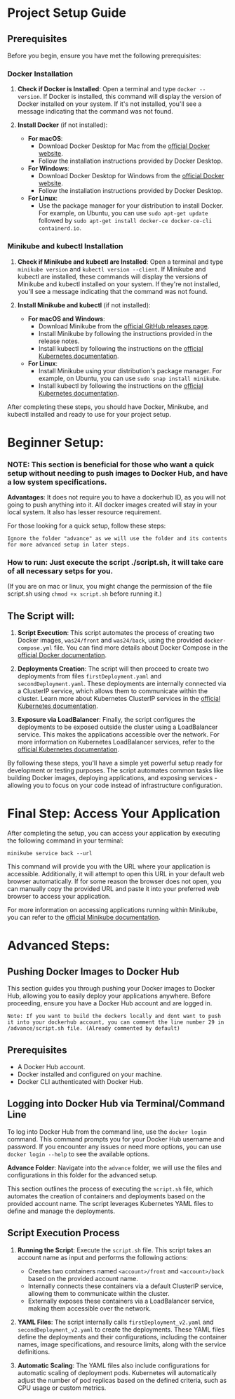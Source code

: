 # Project Setup Guide

## Prerequisites

Before you begin, ensure you have met the following prerequisites:

### Docker Installation

1. **Check if Docker is Installed**: Open a terminal and type `docker --version`. If Docker is installed, this command will display the version of Docker installed on your system. If it's not installed, you'll see a message indicating that the command was not found.

2. **Install Docker** (if not installed):
   - **For macOS**:
     - Download Docker Desktop for Mac from the [official Docker website](https://www.docker.com/products/docker-desktop).
     - Follow the installation instructions provided by Docker Desktop.
   - **For Windows**:
     - Download Docker Desktop for Windows from the [official Docker website](https://www.docker.com/products/docker-desktop).
     - Follow the installation instructions provided by Docker Desktop.
   - **For Linux**:
     - Use the package manager for your distribution to install Docker. For example, on Ubuntu, you can use `sudo apt-get update` followed by `sudo apt-get install docker-ce docker-ce-cli containerd.io`.

### Minikube and kubectl Installation

1. **Check if Minikube and kubectl are Installed**: Open a terminal and type `minikube version` and `kubectl version --client`. If Minikube and kubectl are installed, these commands will display the versions of Minikube and kubectl installed on your system. If they're not installed, you'll see a message indicating that the command was not found.

2. **Install Minikube and kubectl** (if not installed):
   - **For macOS and Windows**:
     - Download Minikube from the [official GitHub releases page](https://github.com/kubernetes/minikube/releases).
     - Install Minikube by following the instructions provided in the release notes.
     - Install kubectl by following the instructions on the [official Kubernetes documentation](https://kubernetes.io/docs/tasks/tools/install-kubectl/).
   - **For Linux**:
     - Install Minikube using your distribution's package manager. For example, on Ubuntu, you can use `sudo snap install minikube`.
     - Install kubectl by following the instructions on the [official Kubernetes documentation](https://kubernetes.io/docs/tasks/tools/install-kubectl/).

After completing these steps, you should have Docker, Minikube, and kubectl installed and ready to use for your project setup.



# Beginner Setup: 

### NOTE: This section is beneficial for those who want a quick setup without needing to push images to Docker Hub, and have a low system specifications.
**Advantages**: It does not require you to have a dockerhub ID, as you will not going to push anything into it. All docker images created will stay in your local system. It also has lesser resource requirement.

For those looking for a quick setup, follow these steps:

`Ignore the folder "advance" as we will use the folder and its contents for more advanced setup in later steps.`

### How to run: Just execute the script ./script.sh, it will take care of all necessary setps for you.
(If you are on mac or linux, you might change the permission of the file script.sh using `chmod +x script.sh` before running it.)

## The Script will:
1. **Script Execution**:  This script automates the process of creating two Docker images, `was24/front` and `was24/back`, using the provided `docker-compose.yml` file. You can find more details about Docker Compose in the [official Docker documentation](https://docs.docker.com/compose/).

2. **Deployments Creation**: The script will then proceed to create two deployments from files `firstDeployment.yaml` and `secondDeployment.yaml`. These deployments are internally connected via a ClusterIP service, which allows them to communicate within the cluster. Learn more about Kubernetes ClusterIP services in the [official Kubernetes documentation](https://kubernetes.io/docs/concepts/services-networking/service/#clusterip-service).

3. **Exposure via LoadBalancer**: Finally, the script configures the deployments to be exposed outside the cluster using a LoadBalancer service. This makes the applications accessible over the network. For more information on Kubernetes LoadBalancer services, refer to the [official Kubernetes documentation](https://kubernetes.io/docs/concepts/services-networking/service/#loadbalancer).

By following these steps, you'll have a simple yet powerful setup ready for development or testing purposes. The script automates common tasks like building Docker images, deploying applications, and exposing services - allowing you to focus on your code instead of infrastructure configuration.

# Final Step: Access Your Application

After completing the setup, you can access your application by executing the following command in your terminal:

`minikube service back --url`

This command will provide you with the URL where your application is accessible. Additionally, it will attempt to open this URL in your default web browser automatically. If for some reason the browser does not open, you can manually copy the provided URL and paste it into your preferred web browser to access your application.

For more information on accessing applications running within Minikube, you can refer to the [official Minikube documentation](https://minikube.sigs.k8s.io/docs/handbook/accessing/).

# Advanced Steps:



## Pushing Docker Images to Docker Hub
This section guides you through pushing your Docker images to Docker Hub, allowing you to easily deploy your applications anywhere. Before proceeding, ensure you have a Docker Hub account and are logged in.

`Note: If you want to build the dockers locally and dont want to push it into your dockerhub account, you can comment the line number 29 in /advance/script.sh file. (Already commented by default)`

## Prerequisites

- A Docker Hub account.
- Docker installed and configured on your machine.
- Docker CLI authenticated with Docker Hub.

## Logging into Docker Hub via Terminal/Command Line

To log into Docker Hub from the command line, use the `docker login` command. This command prompts you for your Docker Hub username and password. If you encounter any issues or need more options, you can use `docker login --help` to see the available options.

**Advance Folder**: Navigate into the `advance` folder, we will use the files and configurations in this folder for the advanced setup.

This section outlines the process of executing the `script.sh` file, which automates the creation of containers and deployments based on the provided account name. The script leverages Kubernetes YAML files to define and manage the deployments.

## Script Execution Process

1. **Running the Script**: Execute the `script.sh` file. This script takes an account name as input and performs the following actions:

    - Creates two containers named `<account>/front` and `<account>/back` based on the provided account name.
    - Internally connects these containers via a default ClusterIP service, allowing them to communicate within the cluster.
    - Externally exposes these containers via a LoadBalancer service, making them accessible over the network.

2. **YAML Files**: The script internally calls `firstDeployment_v2.yaml` and `secondDeployment_v2.yaml` to create the deployments. These YAML files define the deployments and their configurations, including the container names, image specifications, and resource limits, along with the service definitions.

3. **Automatic Scaling**: The YAML files also include configurations for automatic scaling of deployment pods. Kubernetes will automatically adjust the number of pod replicas based on the defined criteria, such as CPU usage or custom metrics.





